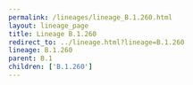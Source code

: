 ```yaml
---
permalink: /lineages/lineage_B.1.260.html
layout: lineage_page
title: Lineage B.1.260
redirect_to: ../lineage.html?lineage=B.1.260
lineage: B.1.260
parent: B.1
children: ['B.1.260']
---
```

